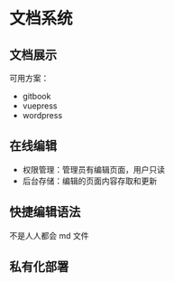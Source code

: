 # 文档系统

## 文档展示

可用方案：

- gitbook
- vuepress
- wordpress

## 在线编辑

- 权限管理：管理员有编辑页面，用户只读
- 后台存储：编辑的页面内容存取和更新

## 快捷编辑语法

不是人人都会 md 文件

## 私有化部署
